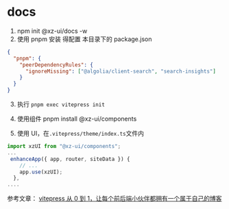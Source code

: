 # docs

1. npm init @xz-ui/docs -w
2. 使用 pnpm 安装 得配置 本目录下的 package.json

```json
{
  "pnpm": {
    "peerDependencyRules": {
      "ignoreMissing": ["@algolia/client-search", "search-insights"]
    }
  }
}
```

3. 执行 `pnpm exec vitepress init`

4. 使用组件 pnpm install @xz-ui/components

5. 使用 UI，在`.vitepress/theme/index.ts`文件内

```javascript
import xzUI from "@xz-ui/components";
...
 enhanceApp({ app, router, siteData }) {
    // ...
    app.use(xzUI);
  },
....
```

参考文章：
[vitepress 从 0 到 1，让每个前后端小伙伴都拥有一个属于自己的博客](https://juejin.cn/post/7239341970463391781)
